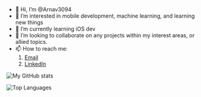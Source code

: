 - 👋 Hi, I’m @Arnav3094
- 👀 I’m interested in mobile development, machine learning, and learning new things
- 🌱 I’m currently learning iOS dev
- 💞️ I’m looking to collaborate on any projects within my interest areas, or allied topics.
- 📫 How to reach me:
    1. [Email](arnav3094pvt@gmail.com)
    2. [LinkedIn](www.linkedin.com/in/arnav-mangla-/)


![My GitHub stats](https://github-readme-stats.vercel.app/api?username=Arnav3094&show_icons=true&theme=transparent)

![Top Languages](https://github-readme-stats.vercel.app/api/top-langs/?username=Arnav3094&layout=compact&theme=transparent)


<!---
Arnav3094/Arnav3094 is a ✨ special ✨ repository because its `README.md` (this file) appears on your GitHub profile.
You can click the Preview link to take a look at your changes.
--->
